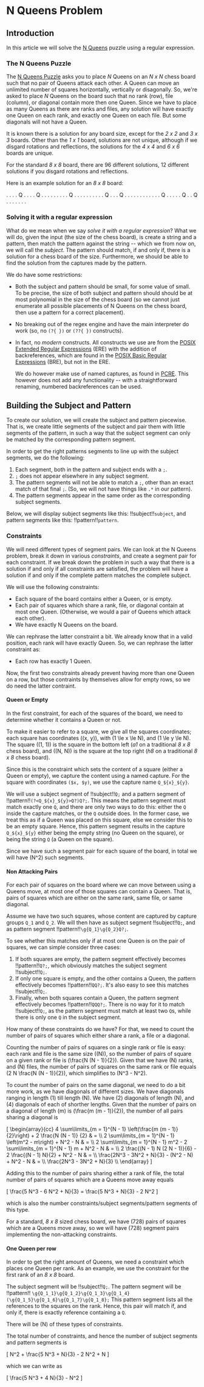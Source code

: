 # N Queens Problem

<!-- %%% include: chess_board -->

## Introduction

In this article we will solve the [N Queens](#wiki:Eight_queens_puzzle) puzzle
using a regular expression.

### The N Queens Puzzle

The [N Queens Puzzle](#wiki:Eight_queens_puzzle) asks you to place
*N* Queens on an *N x N* chess board such that no pair of Queens
attack each other. A Queen can move an unlimited number of squares
horizontally, vertically or disagonally. So, we're asked to place
*N* Queens on the board such that no rank (row), file (column), or 
diagonal contain more then one Queen. Since we have to place as many
Queens as there are ranks and files, any solution will have exactly
one Queen on each rank, and exactly one Queen on each file. But some
diagonals will not have a Queen.

It is known there is a solution for any board size, except for the
*2 x 2* and *3 x 3* boards. Other than the *1 x 1* board, solutions
are not unique, although if we disgard rotations and reflections,
the solutions for the *4 x 4* and *6 x 6* boards are unique.

For the standard *8 x 8* board, there are 96 different solutions,
12 different solutions if you disgard rotations and reflections.

Here is an example solution for an *8 x 8* board:

<div class = "chess-board">
. . . . Q . . .
. Q . . . . . .
. . . Q . . . .
. . . . . . Q .
. . Q . . . . .
. . . . . . . Q
. . . . . Q . .
Q . . . . . . .
</div>


### Solving it with a regular expression

What do we mean when we say *solve it with a regular expression*?
What we will do, given the input (the size of the chess board), is
create a string and a pattern, then match the pattern against the
string -- which we from now on, we will call the *subject*.
The pattern should match, if and only if, there is a solution
for a chess board of the size. Furthermore, we should be able to
find the solution from the captures made by the pattern.

We do have some restrictions:

* Both the subject and pattern should be small, for some value of small.
  To be precise, the size of both subject and pattern should should be
  at most polynomial in the size of the chess board (so we cannot just
  enumerate all possible placements of N Queens on the chess board, then
  use a pattern for a correct placement).

* No breaking out of the regex engine and have the main interpreter do
  work (so, no `(?{ })` or `(??{ })` constructs).

* In fact, no *modern* constructs. All constructs we use are from the
  [POSIX Extended Regular
   Expressions](#wiki:Regular_expression#POSIX_extended) (ERE)
  with the addition of backreferences, which are found in the
  [POSIX Basic Regular
   Expressions](#wiki:Regular_expression#POSIX_basic_and_extended) (BRE),
   but not in the ERE.

   We do however make use of named captures, as found in 
   [PCRE](Perl_Compatible_Regular_Expressions). This however does not
   add any functionality -- with a straightforward renaming, numbered
   backreferences can be used.


## Building the Subject and Pattern

To create our solution, we will create the subject and pattern
piecewise. That is, we create little segments of the subject and
pair them with little segments of the pattern, in such a way that
the subject segment can only be matched by the corresponding 
pattern segment.

In order to get the right patterns segments to line up with the
subject segments, we do the following:

1. Each segment, both in the pattern and subject ends with a `;`. 
2. `;` does not appear elsewhere in any subject segment.
3. The pattern segments will not be able to match a `;`, other 
   than an exact match of that final `;`. (So, we will not have
   things like `.*` in our pattern).
4. The pattern segments appear in the same order as the corresponding
   subject segments.

Below, we will display subject segments like this: !!subject!!`subject`,
and pattern segments like this: !!pattern!!`pattern`.

### Constraints

We will need different types of segment pairs. We can look at the
N Queens problem, break it down in various *constraints*, and create
a segment pair for each constraint. If we break down the problem in
such a way that there is a solution if and only if all constraints
are satisfied, the problem will have a solution if and only if the
complete pattern matches the complete subject.

We will use the following constraints:

* Each square of the board contains either a Queen, or is empty.
* Each pair of squares which share a rank, file, or diagonal contain
  at most one Queen. (Otherwise, we would a pair of Queens which attack
  each other).
* We have exactly N Queens on the board.

We can rephrase the latter constraint a bit. We already know that in
a valid position, each rank will have exactly Queen. So, we can rephrase
the latter constraint as:

* Each row has exactly 1 Queen.

Now, the first two constraints already prevent having more than one Queen
on a row, but those contraints by themselves allow for empty rows, so
we do need the latter contraint.


#### Queen or Empty

In the first constraint, for each of the squares of the board,
we need to determine whether it contains a Queen or not. 

To make it easier to refer to a square, we give all the squares
coordinates; each square has coordinates \((x, y)\), with
\(1 \le x \le N\), and \(1 \le y \le N\). The square \((1, 1)\)
is the square in the bottom left (*a1* on a traditional *8 x 8*
chess board), and \((N, N)\) is the square at the top right
(*h8* on a traditional *8 x 8* chess board).

Since this is the constraint which sets the content of a square
(either a Queen or empty), we capture the content using a named
capture. For the square with coordinates `($x, $y)`, we use the
capture name `Q_${x}_${y}`.

We will use a subject segment of !!subject!!`Q;` and a pattern segment of
!!pattern!!`(?<Q_${x}_${y}>Q?)Q?;`. This means the pattern segment must
match exactly one `Q`, and there are only two ways to do this:
either the `Q` inside the capture matches, or the `Q` outside does.
In the former case, we treat this as if a Queen was placed on this
square, else we consider this to be an empty square. Hence, this pattern
segment results in the capture `Q_${x}_${y}` either being the empty
string (no Queen on the square), or being the string `Q` (a Queen on
the square).

Since we have such a segment pair for each square of the board, in
total we will have \(N^2\) such segments.

#### Non Attacking Pairs

For each pair of squares on the board where we can move between using
a Queens move, at most one of those squares can contain a Queen. That
is, pairs of squares which are either on the same rank, same file, or
same diagonal.

Assume we have two such squares, whose content are captured by
capture groups `Q_1` and `Q_2`. We will then have as subject segment
!!subject!!`Q;`, and as pattern segment !!pattern!!`\g{Q_1}\g{Q_2}Q?;`.

To see whether this matches only if at most one Queen is on the pair
of squares, we can simple consider three cases:

1. If both squares are empty, the pattern segment effectively becomes
   !!pattern!!`Q?;`, which obviously matches the subject segment
   !!subject!!`Q;`.
2. If only one square is empty, and the other contains a Queen, the
   pattern effectively becomes !!pattern!!`QQ?;`. It's also easy to
   see this matches !!subject!!`Q;`.
3. Finally, when both squares contain a Queen, the pattern segment
   effectively becomes !!pattern!!`QQQ?;`. There is no way for it
   to match !!subject!!`Q;`, as the pattern segment must match at
   least two `Q`s, while there is only one `Q` in the subject segment.


How many of these constraints do we have? For that, we need to count
the number of pairs of squares which either share a rank, a file
or a diagonal.

Counting the number of pairs of squares on a single rank or file is
easy: each rank and file is the same size (\(N\)), so the number of
pairs of square on a given rank or file is \(\frac{N (N - 1)}{2}\).
Given that we have \(N\) ranks, and \(N\) files, the number of pairs
of squares on the same rank or file equals \(2 N \frac{N (N - 1)}{2}\),
which simplifies to \(N^3 - N^2\).

To count the number of pairs on the same diagonal, we need to do a bit
more work, as we have diagonals of different sizes. We have diagonals
ranging in length \(1\) till length \(N\). We have \(2\) diagonals of
length \(N\), and \(4\) diagonals of each of shorther lengths. Given
that the number of pairs on a diagonal of length \(m\) is 
\(\frac{m (m - 1)}{2}\), the number of all pairs sharing a diagonal is

\[
   \begin{array}{cc}
   4 \sum\limits_{m = 1}^{N - 1} \left(\frac{m (m - 1)}{2}\right) +
   2 \frac{N (N - 1)} {2} & = \\\\
   2 \sum\limits_{m = 1}^{N - 1} \left(m^2 - m\right) + N^2 - N & = \\\\
   2 \sum\limits_{m = 1}^{N - 1} m^2 -
   2 \sum\limits_{m = 1}^{N - 1} m + N^2 - N & = \\\\
   2 \frac{(N - 1) N (2 N - 1)}{6} - 2 \frac{(N - 1) N}{2} + N^2 - N & = \\\\
   \frac{2N^3 - 3N^2 + N}{3} - (N^2 - N) + N^2 - N & = \\\\
   \frac{2N^3 - 3N^2 + N}{3} \\\\
   \end{array}
\]

Adding this to the number of pairs sharing either a rank of file, 
the total number of pairs of squares which are a Queens move away
equals

\[ \frac{5 N^3 - 6 N^2 + N}{3} = \frac{5 N^3 + N}{3} - 2 N^2 \]

which is also the number constraints/subject segments/pattern segments
of this type.

For a standard, *8 x 8* sized chess board, we have \(728\) pairs of
squares which are a Queens move away, so we will have \(728\) segment
pairs implementing the non-attacking constraints.


#### One Queen per row

In order to get the right amount of Queens, we need a constraint
which places one Queen per rank. As an example, we use the constraint
for the first rank of an *8 x 8* board. 

The subject segment will be !!subject!!`Q;`. The pattern segment will be
!!pattern!!
`\g{Q_1_1}\g{Q_1_2}\g{Q_1_3}\g{Q_1_4}(\g{Q_1_5}\g{Q_1_6}\g{Q_1_7}\g{Q_1_8};`
This pattern segment lists all the references to the squares on the
rank. Hence, this pair will match if, and only if, there is exactly
reference containing a `Q`.

There will be \(N\) of these types of constraints.

The total number of constraints, and hence the number of subject segments
and pattern segments is

\[ N^2 + \frac{5 N^3 + N}{3} - 2 N^2 + N \]

which we can write as

\[ \frac{5 N^3 + 4 N}{3} - N^2 \]
